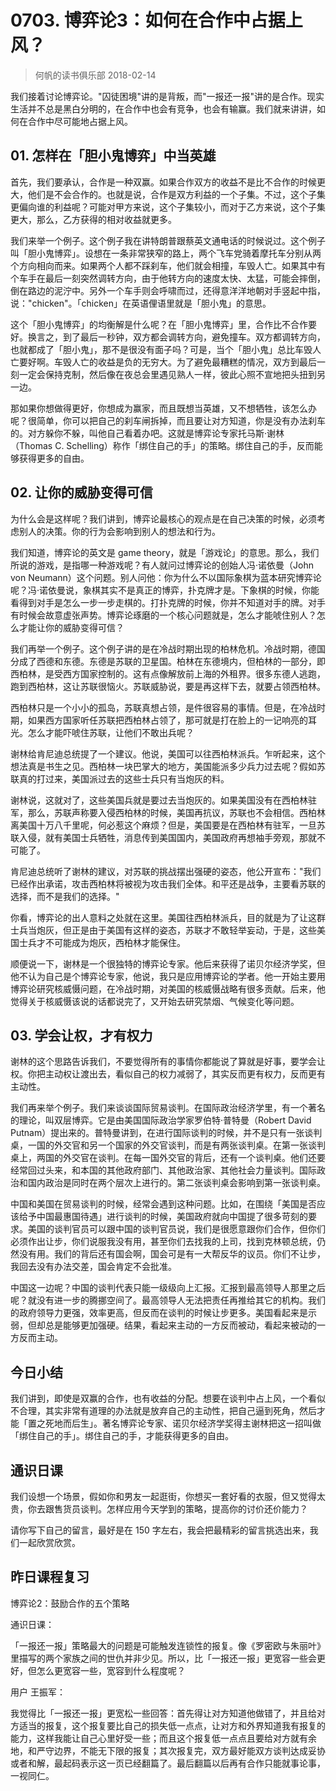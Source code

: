 # 0703. 博弈论3：如何在合作中占据上风？
> 何帆的读书俱乐部
2018-02-14

我们接着讨论博弈论。"囚徒困境"讲的是背叛，而"一报还一报"讲的是合作。现实生活并不总是黑白分明的，在合作中也会有竞争，也会有输赢。我们就来讲讲，如何在合作中尽可能地占据上风。

## 01. 怎样在「胆小鬼博弈」中当英雄

首先，我们要承认，合作是一种双赢。如果合作双方的收益不是比不合作的时候更大，他们是不会合作的。也就是说，合作是双方利益的一个子集。不过，这个子集更偏向谁的利益呢？可能对甲方来说，这个子集较小，而对于乙方来说，这个子集更大，那么，乙方获得的相对收益就更多。

我们来举一个例子。这个例子我在讲特朗普跟蔡英文通电话的时候说过。这个例子叫「胆小鬼博弈」。设想在一条非常狭窄的路上，两个飞车党骑着摩托车分别从两个方向相向而来。如果两个人都不踩刹车，他们就会相撞，车毁人亡。如果其中有个车手在最后一刻突然调转方向，由于他转方向的速度太快、太猛，可能会摔倒，倒在路边的泥泞中。另外一个车手则会呼啸而过，还得意洋洋地朝对手竖起中指，说："chicken"。「chicken」在英语俚语里就是「胆小鬼」的意思。

这个「胆小鬼博弈」的均衡解是什么呢？在「胆小鬼博弈」里，合作比不合作要好。换言之，到了最后一秒钟，双方都会调转方向，避免撞车。双方都调转方向，也就都成了「胆小鬼」，那不是很没有面子吗？可是，当个「胆小鬼」总比车毁人亡要好啊。车毁人亡的收益是负的无穷大。为了避免最糟糕的情况，双方到最后一刻一定会保持克制，然后像在夜总会里遇见熟人一样，彼此心照不宣地把头扭到另一边。

那如果你想做得更好，你想成为赢家，而且既想当英雄，又不想牺牲，该怎么办呢？很简单，你可以把自己的刹车闸拆掉，而且要让对方知道，你是没有办法刹车的。对方躲你不躲，叫他自己看着办吧。这就是博弈论专家托马斯·谢林（Thomas C. Schelling）称作「绑住自己的手」的策略。绑住自己的手，反而能够获得更多的自由。

## 02. 让你的威胁变得可信

为什么会是这样呢？我们讲到，博弈论最核心的观点是在自己决策的时候，必须考虑别人的决策。你的行为会影响到别人的想法和行为。

我们知道，博弈论的英文是 game theory，就是「游戏论」的意思。那么，我们所说的游戏，是指哪一种游戏呢？有人就问过博弈论的创始人冯·诺依曼（John von Neumann）这个问题。别人问他：你为什么不以国际象棋为蓝本研究博弈论呢？冯·诺依曼说，象棋其实不是真正的博弈，扑克牌才是。下象棋的时候，你能看得到对手是怎么一步一步走棋的。打扑克牌的时候，你并不知道对手的牌。对手有时候会故意虚张声势。博弈论琢磨的一个核心问题就是，怎么才能唬住别人？怎么才能让你的威胁变得可信？

我们再举一个例子。这个例子讲的是在冷战时期出现的柏林危机。冷战时期，德国分成了西德和东德。东德是苏联的卫星国。柏林在东德境内，但柏林的一部分，即西柏林，是受西方国家控制的。这有点像解放前上海的外租界。很多东德人逃跑，跑到西柏林，这让苏联很恼火。苏联威胁说，要是再这样下去，就要占领西柏林。

西柏林只是一个小小的孤岛，苏联真想占领，是件很容易的事情。但是，在冷战时期，如果西方国家听任苏联把西柏林占领了，那可就是打在脸上的一记响亮的耳光。怎么才能吓唬住苏联，让他们不敢出兵呢？

谢林给肯尼迪总统提了一个建议。他说，美国可以往西柏林派兵。乍听起来，这个想法真是书生之见。西柏林一块巴掌大的地方，美国能派多少兵力过去呢？假如苏联真的打过来，美国派过去的这些士兵只有当炮灰的料。

谢林说，这就对了，这些美国兵就是要过去当炮灰的。如果美国没有在西柏林驻军，那么，苏联声称要入侵西柏林的时候，美国再抗议，苏联也不会相信。西柏林离美国十万八千里呢，何必惹这个麻烦？但是，美国要是在西柏林有驻军，一旦苏联入侵，就有美国士兵牺牲，消息传到美国国内，美国政府再想袖手旁观，那就不可能了。

肯尼迪总统听了谢林的建议，对苏联的挑战摆出强硬的姿态，他公开宣布："我们已经作出承诺，攻击西柏林将被视为攻击我们全体。和平还是战争，主要看苏联的选择，而不是我们的选择。"

你看，博弈论的出人意料之处就在这里。美国往西柏林派兵，目的就是为了让这群士兵当炮灰，但正是由于美国有这样的姿态，苏联才不敢轻举妄动，于是，这些美国士兵才不可能成为炮灰，西柏林才能保住。

顺便说一下，谢林是一个很独特的博弈论专家。他后来获得了诺贝尔经济学奖，但他不认为自己是个博弈论专家，他说，我只是应用博弈论的学者。他一开始主要用博弈论研究核威慑问题，在冷战时期，对美国的核威慑战略有很多贡献。后来，他觉得关于核威慑该说的话都说完了，又开始去研究禁烟、气候变化等问题。

## 03. 学会让权，才有权力

谢林的这个思路告诉我们，不要觉得所有的事情你都能说了算就是好事，要学会让权。你把主动权让渡出去，看似自己的权力减弱了，其实反而更有权力，反而更有主动性。

我们再来举个例子。我们来谈谈国际贸易谈判。在国际政治经济学里，有一个著名的理论，叫双层博弈。它是由美国国际政治学家罗伯特·普特曼（Robert David Putnam）提出来的。普特曼讲到，在进行国际谈判的时候，并不是只有一张谈判桌，一国的外交官和另一个国家的外交官谈判，而是有两张谈判桌。在第一张谈判桌上，两国的外交官在谈判。在每一国外交官的背后，还有一个谈判桌。他们还要经常回过头来，和本国的其他政府部门、其他政治家、其他社会力量谈判。国际政治和国内政治是同时在两个层次上进行的。第二张谈判桌会影响到第一张谈判桌。

中国和美国在贸易谈判的时候，经常会遇到这种问题。比如，在围绕「美国是否应该给予中国最惠国待遇」进行谈判的时候，美国政府就向中国提了很多苛刻的要求。美国的谈判官员可以跟中国的谈判官员说，我们是很愿意跟你们合作，但你们必须作出让步，你们说服我没有用，甚至你们去找我的上司，找到克林顿总统，仍然没有用。我们的背后还有国会啊，国会可是有一大帮反华的议员。你们不让步，我回去没有办法交差，国会肯定不会批准。

中国这一边呢？中国的谈判代表只能一级级向上汇报。汇报到最高领导人那里之后呢？就没有进一步的腾挪空间了。最高领导人无法把责任再推给其它的机构。我们的政府领导力更强，效率更高，但反而在谈判的时候让步更多。美国看起来是示弱，但却总是能够更加强硬。结果，看起来主动的一方反而被动，看起来被动的一方反而主动。

## 今日小结

我们讲到，即使是双赢的合作，也有收益的分配。想要在谈判中占上风，一个看似不合理，其实非常有道理的办法就是放弃自己的主动性，把自己逼到死角，然后才能「置之死地而后生」。著名博弈论专家、诺贝尔经济学奖得主谢林把这一招叫做「绑住自己的手」。绑住自己的手，才能获得更多的自由。

## 通识日课

我们设想一个场景，假如你和男友一起逛街，你想买一套好看的衣服，但又觉得太贵，你去跟售货员谈判。怎样应用今天学到的策略，提高你的讨价还价能力？

请你写下自己的留言，最好是在 150 字左右，我会把最精彩的留言挑选出来，我们一起欣赏欣赏。

## 昨日课程复习

博弈论2：鼓励合作的五个策略

通识日课：

「一报还一报」策略最大的问题是可能触发连锁性的报复。像《罗密欧与朱丽叶》里描写的两个家族之间的世仇并非少见。所以，比「一报还一报」更宽容一些会更好，但怎么更宽容一些，宽容到什么程度呢？

用户 王振军：

我觉得比「一报还一报」更宽松一些回答：首先得让对方知道他做错了，并且给对方适当的报复，这个报复要比自己的损失低一点点，让对方和外界知道我有报复的能力，这样我能让自己心里好受一些；而且这个报复低一点点且要给对方就有余地，和严守边界，不能无下限的报复；其次报复完，双方最好能双方谈判达成妥协或者和解，最起码表示这一页已经翻篇了。最后翻篇以后再有合作只能就事论事，一视同仁。

